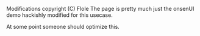 Modifications copyright (C) Flole
The page is pretty much just the onsenUI demo hackishly modified for this usecase.

At some point someone should optimize this.
